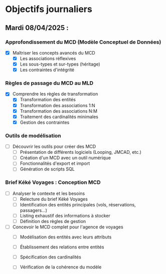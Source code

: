 # Objectifs journaliers

## Mardi 08/04/2025 :

### Approfondissement du MCD (Modèle Conceptuel de Données)
- [X] Maîtriser les concepts avancés du MCD
  - [X] Les associations réflexives
  - [X] Les sous-types et sur-types (héritage)
  - [X] Les contraintes d'intégrité

### Règles de passage du MCD au MLD
- [X] Comprendre les règles de transformation
  - [X] Transformation des entités
  - [X] Transformation des associations 1:N
  - [X] Transformation des associations N:M
  - [X] Traitement des cardinalités minimales
  - [X] Gestion des contraintes

### Outils de modélisation
- [ ] Découvrir les outils pour créer des MCD
  - [ ] Présentation de différents logiciels (Looping, JMCAD, etc.)
  - [ ] Création d'un MCD avec un outil numérique
  - [ ] Fonctionnalités d'export et import
  - [ ] Génération de scripts SQL

### Brief Kéké Voyages : Conception MCD
- [ ] Analyser le contexte et les besoins
  - [ ] Relecture du brief Kéké Voyages
  - [ ] Identification des entités principales (vols, réservations, passagers...)
  - [ ] Listing exhaustif des informations à stocker
  - [ ] Définition des règles de gestion
- [ ] Concevoir le MCD complet pour l'agence de voyages
  - [ ] Modélisation des entités avec leurs attributs
  - [ ] Établissement des relations entre entités
  - [ ] Spécification des cardinalités
  - [ ] Vérification de la cohérence du modèle

